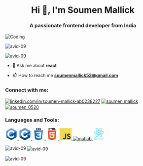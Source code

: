 <h1 align="center">Hi 👋, I'm Soumen Mallick</h1>
<h3 align="center">A passionate frontend developer from India</h3>
<img align="center" alt="Coding" width="1000" src="https://media.licdn.com/dms/image/D5612AQGOmwfIE5mlWA/article-cover_image-shrink_720_1280/0/1674617947228?e=2147483647&v=beta&t=FTU_isQ6VYfV5D_ueFHPWvT8ZqgDeJG3yr8Mi8lpfk0"
img>

<p align="left"> <img src="https://komarev.com/ghpvc/?username=avid-09&label=Profile%20views&color=0e75b6&style=flat" alt="avid-09" /> </p>

<p align="left"> <a href="https://github.com/ryo-ma/github-profile-trophy"><img src="https://github-profile-trophy.vercel.app/?username=avid-09" alt="avid-09" /></a> </p>

- 💬 Ask me about **react**

- 📫 How to reach me **soumenmallick53@gmail.com**

<h3 align="left">Connect with me:</h3>
<p align="left">
<a href="https://linkedin.com/in/linkedin.com/in/soumen-mallick-ab0238227" target="blank"><img align="center" src="https://raw.githubusercontent.com/rahuldkjain/github-profile-readme-generator/master/src/images/icons/Social/linked-in-alt.svg" alt="linkedin.com/in/soumen-mallick-ab0238227" height="30" width="40" /></a>
<a href="https://fb.com/soumen mallick" target="blank"><img align="center" src="https://raw.githubusercontent.com/rahuldkjain/github-profile-readme-generator/master/src/images/icons/Social/facebook.svg" alt="soumen mallick" height="30" width="40" /></a>
<a href="https://instagram.com/soumen_0520" target="blank"><img align="center" src="https://raw.githubusercontent.com/rahuldkjain/github-profile-readme-generator/master/src/images/icons/Social/instagram.svg" alt="soumen_0520" height="30" width="40" /></a>
</p>

<h3 align="left">Languages and Tools:</h3>
<p align="left"> <a href="https://www.cprogramming.com/" target="_blank" rel="noreferrer"> <img src="https://raw.githubusercontent.com/devicons/devicon/master/icons/c/c-original.svg" alt="c" width="40" height="40"/> </a> <a href="https://www.w3schools.com/cpp/" target="_blank" rel="noreferrer"> <img src="https://raw.githubusercontent.com/devicons/devicon/master/icons/cplusplus/cplusplus-original.svg" alt="cplusplus" width="40" height="40"/> </a> <a href="https://www.w3schools.com/css/" target="_blank" rel="noreferrer"> <img src="https://raw.githubusercontent.com/devicons/devicon/master/icons/css3/css3-original-wordmark.svg" alt="css3" width="40" height="40"/> </a> <a href="https://www.w3.org/html/" target="_blank" rel="noreferrer"> <img src="https://raw.githubusercontent.com/devicons/devicon/master/icons/html5/html5-original-wordmark.svg" alt="html5" width="40" height="40"/> </a> <a href="https://developer.mozilla.org/en-US/docs/Web/JavaScript" target="_blank" rel="noreferrer"> <img src="https://raw.githubusercontent.com/devicons/devicon/master/icons/javascript/javascript-original.svg" alt="javascript" width="40" height="40"/> </a> <a href="https://www.mathworks.com/" target="_blank" rel="noreferrer"> <img src="https://upload.wikimedia.org/wikipedia/commons/2/21/Matlab_Logo.png" alt="matlab" width="40" height="40"/> </a> <a href="https://reactjs.org/" target="_blank" rel="noreferrer"> <img src="https://raw.githubusercontent.com/devicons/devicon/master/icons/react/react-original-wordmark.svg" alt="react" width="40" height="40"/> </a> </p>

<p><img align="left" src="https://github-readme-stats.vercel.app/api/top-langs?username=avid-09&show_icons=true&locale=en&layout=compact" alt="avid-09" /></p>

<p>&nbsp;<img align="center" src="https://github-readme-stats.vercel.app/api?username=avid-09&show_icons=true&locale=en" alt="avid-09" /></p>

<p><img align="center" src="https://github-readme-streak-stats.herokuapp.com/?user=avid-09&" alt="avid-09" /></p>
